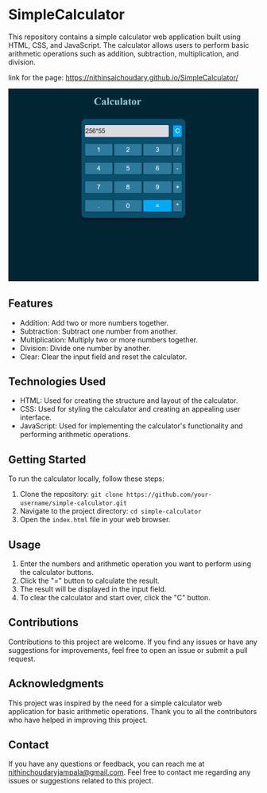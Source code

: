 # SimpleCalculator

This repository contains a simple calculator web application built using HTML, CSS, and JavaScript. The calculator allows users to perform basic arithmetic operations such as addition, subtraction, multiplication, and division.

link for the page: https://nithinsaichoudary.github.io/SimpleCalculator/

<img src="https://github.com/nithinsaichoudary/SimpleCalculator/blob/main/screenshots/Screenshot%202023-05-13%20191354.png?raw=true" alt="screenshot"/>

## Features

- Addition: Add two or more numbers together.
- Subtraction: Subtract one number from another.
- Multiplication: Multiply two or more numbers together.
- Division: Divide one number by another.
- Clear: Clear the input field and reset the calculator.

## Technologies Used

- HTML: Used for creating the structure and layout of the calculator.
- CSS: Used for styling the calculator and creating an appealing user interface.
- JavaScript: Used for implementing the calculator's functionality and performing arithmetic operations.

## Getting Started

To run the calculator locally, follow these steps:

1. Clone the repository: `git clone https://github.com/your-username/simple-calculator.git`
2. Navigate to the project directory: `cd simple-calculator`
3. Open the `index.html` file in your web browser.

## Usage

1. Enter the numbers and arithmetic operation you want to perform using the calculator buttons.
2. Click the "=" button to calculate the result.
3. The result will be displayed in the input field.
4. To clear the calculator and start over, click the "C" button.

## Contributions

Contributions to this project are welcome. If you find any issues or have any suggestions for improvements, feel free to open an issue or submit a pull request. 

## Acknowledgments

This project was inspired by the need for a simple calculator web application for basic arithmetic operations. Thank you to all the contributors who have helped in improving this project.

## Contact

If you have any questions or feedback, you can reach me at [nithinchoudaryjampala@gmail.com](mailto:nithinchoudaryjampala@gmail.com). Feel free to contact me regarding any issues or suggestions related to this project.
